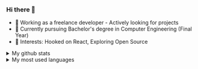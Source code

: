### Hi there 👋

- 🔭 Working as a freelance developer - Actively looking for projects
- 🌱 Currently pursuing Bachelor's degree in Computer Engineering (Final Year)
- 📖 Interests: Hooked on React, Exploring Open Source


<details>
  <summary>My github stats</summary>
  
  <img src="https://github-readme-stats.vercel.app/api?username=anujjoshi63&count_private=true&theme=react&hide_border=0" />
</details>

<details>
  <summary>My most used languages</summary>
  
  <img src="https://github-readme-stats.vercel.app/api/top-langs/?username=anujjoshi63&count_private=true&theme=react&hide_border=1" />
</details>

